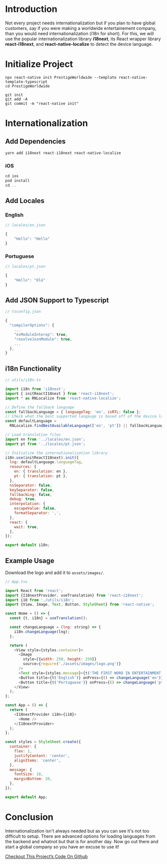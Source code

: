 # Introduction
Not every project needs internationalization but if you plan to have global customers, say if you were making a worldwide entertainement company, than you would need internationalization (i18n for short). For this, we will use the popular internationalization library **i18next**, its React wrapper library **react-i18next**, and **react-native-localize** to detect the device language.

# Initialize Project
```shell
npx react-native init PrestigeWorldwide --template react-native-template-typescript
cd PrestigeWorldwide
```

```shell
git init
git add -A
git commit -m "react-native init"
```

# Internationalization
## Add Dependencies
```javascript
yarn add i18next react-i18next react-native-localize
```

### iOS
```javascript
cd ios
pod install
cd ..
```

## Add Locales
### English
```javascript
// locales/en.json

{
	"Hello": "Hello"
}
```

### Portuguese
```javascript
// locales/pt.json

{
	"Hello": "Olá"
}
```

## Add JSON Support to Typescript
```javascript
// tsconfig.json

{
  "compilerOptions": {
    ...
    "esModuleInterop": true,
    "resolveJsonModule": true,
    ...
  },
}
```

## i18n Functionality
```javascript
// utils/i18n.ts

import i18n from 'i18next';
import { initReactI18next } from 'react-i18next';
import * as RNLocalize from 'react-native-localize';

// Define the fallback language
const fallbackLanguage = { languageTag: 'en', isRTL: false };
// Check what the best supported langauge is based off of the device languages
const defaultLanguage =
  RNLocalize.findBestAvailableLanguage(['en', 'pt']) || fallbackLanguage;

// Load translation files
import en from '../locales/en.json';
import pt from '../locales/pt.json';

// Initialize the internationalization library
i18n.use(initReactI18next).init({
  lng: defaultLanguage.languageTag,
  resources: {
    en: { translation: en },
    pt: { translation: pt },
  },
  nsSeparator: false,
  keySeparator: false,
  fallbackLng: false,
  debug: true,
  interpolation: {
    escapeValue: false,
    formatSeparator: ',',
  },
  react: {
    wait: true,
  },
});

export default i18n;
```

## Example Usage
Download the logo and add it to `assets/images/`.

```javascript
// App.tsx

import React from 'react';
import {I18nextProvider, useTranslation} from 'react-i18next';
import i18 from './utils/i18n';
import {View, Image, Text, Button, StyleSheet} from 'react-native';

const Home = () => {
  const {t, i18n} = useTranslation();

  const changeLanguage = (lng: string) => {
    i18n.changeLanguage(lng);
  };

  return (
    <View style={styles.container}>
      <Image
        style={{width: 250, height: 250}}
        source={require('./assets/images/logo.png')}
      />
      <Text style={styles.message}>{t('THE FIRST WORD IN ENTERTAINMENT')}</Text>
      <Button title={t('English')} onPress={() => changeLanguage('en')} />
      <Button title={t('Portuguese')} onPress={() => changeLanguage('pt')} />
    </View>
  );
};

const App = () => {
  return (
    <I18nextProvider i18n={i18}>
      <Home />
    </I18nextProvider>
  );
};

const styles = StyleSheet.create({
  container: {
    flex: 1,
    justifyContent: 'center',
    alignItems: 'center',
  },
  message: {
    fontSize: 18,
    marginBottom: 20,
  },
});

export default App;
```

# Conclusion
Internationalization isn't always needed but as you can see it's not too difficult to setup. There are advanced options for loading languages from the backend and whatnot but that is for another day. Now go out there and start a global company so you have an excuse to use it!

[Checkout This Project’s Code On Github](https://thefinnternet.com/react-native-internationalization)